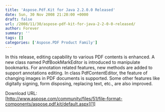 ```yaml
---
title: 'Aspose.Pdf.Kit for Java 2.2.0.0 Released'
date: Sun, 30 Nov 2008 21:28:00 +0000
draft: false
url: /2008/11/30/aspose-pdf-kit-for-java-2-2-0-0-released/
author: Forever
summary: ''
tags: []
categories: ['Aspose.PDF Product Family']
---
```


In this release, editing capability to various PDF contents is enhanced. A new class named PdfBookMarkEditor is introduced to manipulate bookmarks. For annotation related features, new methods are added to support annotations editing. In class PdfContentEditor, the feature of changing images in PDF documents is supported. Some other features like digitally signing, form disposing, replacing text, etc., are also improved.

Download URL:  
[http://www.aspose.com/community/files/51/file-format-components/aspose.pdf.kit/default.aspx][1]




[1]: http://www.aspose.com/community/files/51/file-format-components/aspose.pdf.kit/default.aspx





